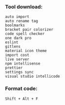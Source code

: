 ### Tool download:
```
auto import
auto rename tag
boolmarks
bracket pair colorizer
code spell checker
one dark pro 
eslint
gitlens
material icon theme
import cost
live server
npm intellisense
prettier
settings sync
visual studio intellicode
```

### Format code:
```
Shift + Alt + F
```
